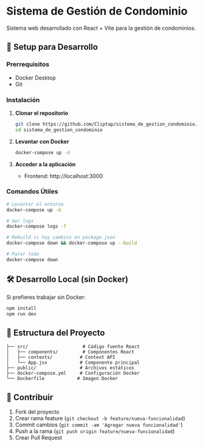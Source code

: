# Sistema de Gestión de Condominio

Sistema web desarrollado con React + Vite para la gestión de condominios.

## 🚀 Setup para Desarrollo

### Prerrequisitos
- Docker Desktop
- Git

### Instalación

1. **Clonar el repositorio**
   ```bash
   git clone https://github.com/Cliptap/sistema_de_gestion_condominio.git
   cd sistema_de_gestion_condominio
   ```

2. **Levantar con Docker**
   ```bash
   docker-compose up -d
   ```

3. **Acceder a la aplicación**
   - Frontend: http://localhost:3000

### Comandos Útiles

```bash
# Levantar el entorno
docker-compose up -d

# Ver logs
docker-compose logs -f

# Rebuild si hay cambios en package.json
docker-compose down && docker-compose up --build

# Parar todo
docker-compose down
```

## 🛠️ Desarrollo Local (sin Docker)

Si prefieres trabajar sin Docker:

```bash
npm install
npm run dev
```

## 📝 Estructura del Proyecto

```
├── src/                    # Código fuente React
│   ├── components/         # Componentes React
│   ├── contexts/          # Context API
│   └── App.jsx            # Componente principal
├── public/                # Archivos estáticos
├── docker-compose.yml     # Configuración Docker
└── Dockerfile            # Imagen Docker
```

## 🤝 Contribuir

1. Fork del proyecto
2. Crear rama feature (`git checkout -b feature/nueva-funcionalidad`)
3. Commit cambios (`git commit -am 'Agregar nueva funcionalidad'`)
4. Push a la rama (`git push origin feature/nueva-funcionalidad`)
5. Crear Pull Request